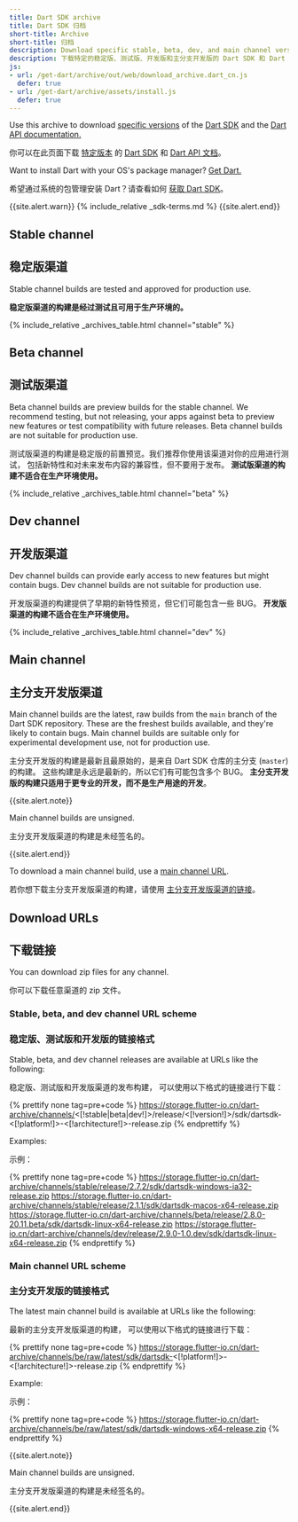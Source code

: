 ```yaml
---
title: Dart SDK archive
title: Dart SDK 归档
short-title: Archive
short-title: 归档
description: Download specific stable, beta, dev, and main channel versions of the Dart SDK and the Dart API documentation.
description: 下载特定的稳定版、测试版、开发版和主分支开发版的 Dart SDK 和 Dart API 文档。
js:
- url: /get-dart/archive/out/web/download_archive.dart_cn.js
  defer: true
- url: /get-dart/archive/assets/install.js
  defer: true
---
```


Use this archive to download
[specific versions](/get-dart#release-channels) of the
[Dart SDK](/tools/sdk)
and the [Dart API documentation.]({{site.dart-api}}/{{site.data.pkg-vers.SDK.channel}})

你可以在此页面下载 [特定版本](/get-dart#release-channels)
的 [Dart SDK](/tools/sdk) 和
[Dart API 文档](({{site.dart_api}}/{{site.data.pkg-vers.SDK.channel}}))。

Want to install Dart with your OS's package manager?
[Get Dart.](/get-dart)

希望通过系统的包管理安装 Dart？请查看如何 [获取 Dart SDK](/get-dart)。

{{site.alert.warn}}
  {% include_relative _sdk-terms.md %}
{{site.alert.end}}

## Stable channel

## 稳定版渠道

Stable channel builds are tested and approved for production use.

**稳定版渠道的构建是经过测试且可用于生产环境的。**

{% include_relative _archives_table.html channel="stable" %}

## Beta channel

## 测试版渠道

Beta channel builds are preview builds for the stable channel.
We recommend testing, but not releasing, your apps against beta
to preview new features or test compatibility with future releases.
Beta channel builds are not suitable for production use.

测试版渠道的构建是稳定版的前置预览。我们推荐你使用该渠道对你的应用进行测试，
包括新特性和对未来发布内容的兼容性，但不要用于发布。
**测试版渠道的构建不适合在生产环境使用。**

{% include_relative _archives_table.html channel="beta" %}

## Dev channel

## 开发版渠道

Dev channel builds can provide early access
to new features but might contain bugs.
Dev channel builds are not suitable for production use.

开发版渠道的构建提供了早期的新特性预览，但它们可能包含一些 BUG。
**开发版渠道的构建不适合在生产环境使用。**

{% include_relative _archives_table.html channel="dev" %}

## Main channel

## 主分支开发版渠道

Main channel builds are the latest, raw builds from
the `main` branch of the Dart SDK repository.
These are the freshest builds available,
and they're likely to contain bugs.
Main channel builds are suitable only for
experimental development use, not for production use.

主分支开发版的构建是最新且最原始的，是来自
Dart SDK 仓库的主分支 (`master`) 的构建。
这些构建是永远是最新的，所以它们有可能包含多个 BUG。
**主分支开发版的构建只适用于更专业的开发，而不是生产用途的开发**。

{{site.alert.note}}

  Main channel builds are unsigned.

  主分支开发版渠道的构建是未经签名的。

{{site.alert.end}}

To download a main channel build, use a
[main channel URL](#main-channel-url-scheme).

若你想下载主分支开发版渠道的构建，请使用
[主分支开发版渠道的链接](#main-channel-url-scheme)。

## Download URLs

## 下载链接

You can download zip files for any channel.

你可以下载任意渠道的 zip 文件。

### Stable, beta, and dev channel URL scheme

### 稳定版、测试版和开发版的链接格式

Stable, beta, and dev channel releases
are available at URLs like the following:

稳定版、测试版和开发版渠道的发布构建，
可以使用以下格式的链接进行下载：

{% prettify none tag=pre+code %}
https://storage.flutter-io.cn/dart-archive/channels/<[!stable|beta|dev!]>/release/<[!version!]>/sdk/dartsdk-<[!platform!]>-<[!architecture!]>-release.zip
{% endprettify %}

Examples:

示例：

{% prettify none tag=pre+code %}
https://storage.flutter-io.cn/dart-archive/channels/stable/release/2.7.2/sdk/dartsdk-windows-ia32-release.zip
https://storage.flutter-io.cn/dart-archive/channels/stable/release/2.1.1/sdk/dartsdk-macos-x64-release.zip
https://storage.flutter-io.cn/dart-archive/channels/beta/release/2.8.0-20.11.beta/sdk/dartsdk-linux-x64-release.zip
https://storage.flutter-io.cn/dart-archive/channels/dev/release/2.9.0-1.0.dev/sdk/dartsdk-linux-x64-release.zip
{% endprettify %}

### Main channel URL scheme

### 主分支开发版的链接格式

The latest main channel build
is available at URLs like the following:

最新的主分支开发版渠道的构建，
可以使用以下格式的链接进行下载：

{% prettify none tag=pre+code %}
https://storage.flutter-io.cn/dart-archive/channels/be/raw/latest/sdk/dartsdk-<[!platform!]>-<[!architecture!]>-release.zip
{% endprettify %}

Example:

示例：

{% prettify none tag=pre+code %}
https://storage.flutter-io.cn/dart-archive/channels/be/raw/latest/sdk/dartsdk-windows-x64-release.zip
{% endprettify %}

{{site.alert.note}}

  Main channel builds are unsigned.

  主分支开发版渠道的构建是未经签名的。

{{site.alert.end}}
